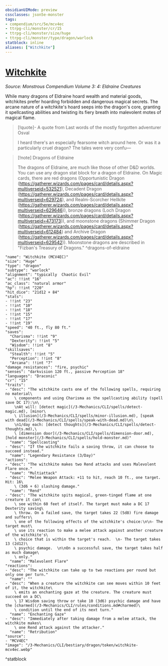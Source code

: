 ```yaml
---
obsidianUIMode: preview
cssclasses: json5e-monster
tags:
- compendium/src/5e/mcv4ec
- ttrpg-cli/monster/cr/15
- ttrpg-cli/monster/size/huge
- ttrpg-cli/monster/type/dragon/warlock
statblock: inline
aliases: ["Witchkite"]
---
```

# [Witchkite](3-Mechanics\CLI\bestiary\dragon/witchkite-mcv4ec.md)
*Source: Monstrous Compendium Volume 3: 4: Eldraine Creatures*  

While many dragons of Eldraine hoard wealth and material goods, witchkites prefer hoarding forbidden and dangerous magical secrets. The arcane nature of a witchkite's hoard seeps into the dragon's core, granting it spellcasting abilities and twisting its fiery breath into malevolent motes of magical flame.

> [!quote]- A quote from Last words of the mostly forgotten adventurer Osval  
> 
> I heard there's an especially fearsome witch around here. Or was it a particularly cruel dragon? The tales were very confu—

> [!note] Dragons of Eldraine
> 
> The dragons of Eldraine, are much like those of other D&D worlds. You can use any dragon stat block for a dragon of Eldraine. On Magic cards, there are red dragons (Opportunistic Dragon (https://gatherer.wizards.com/pages/card/details.aspx?multiverseid=532521), Decadent Dragon (https://gatherer.wizards.com/pages/card/details.aspx?multiverseid=629724), and Realm-Scorcher Hellkite (https://gatherer.wizards.com/pages/card/details.aspx?multiverseid=629646)), bronze dragons (Loch Dragon (https://gatherer.wizards.com/pages/card/details.aspx?multiverseid=473173)), and moonstone dragons (Shimmer Dragon (https://gatherer.wizards.com/pages/card/details.aspx?multiverseid=612484) and Archive Dragon (https://gatherer.wizards.com/pages/card/details.aspx?multiverseid=629542)). Moonstone dragons are described in "Fizban's Treasury of Dragons."
^dragons-of-eldraine

```statblock
"name": "Witchkite (MCV4EC)"
"size": "Huge"
"type": "dragon"
"subtype": "warlock"
"alignment": "typically  Chaotic Evil"
"ac": !!int "16"
"ac_class": "natural armor"
"hp": !!int "220"
"hit_dice": "21d12 + 84"
"stats":
- !!int "23"
- !!int "10"
- !!int "18"
- !!int "15"
- !!int "17"
- !!int "19"
"speed": "40 ft., fly 80 ft."
"saves":
  "Charisma": !!int "9"
  "Dexterity": !!int "5"
  "Wisdom": !!int "8"
"skillsaves":
  "Stealth": !!int "5"
  "Perception": !!int "8"
  "Arcana": !!int "7"
"damage_resistances": "fire, psychic"
"senses": "darkvision 120 ft., passive Perception 18"
"languages": "Draconic"
"cr": "15"
"traits":
- "desc": "The witchkite casts one of the following spells, requiring no material\
    \ components and using Charisma as the spellcasting ability (spell save DC 17):\n\
    \nAt will: [detect magic](/3-Mechanics/CLI/spells/detect-magic.md), [minor\
    \ illusion](/3-Mechanics/CLI/spells/minor-illusion.md), [speak with dead](/3-Mechanics/CLI/spells/speak-with-dead.md)\n\
    \n1/day each: [detect thoughts](/3-Mechanics/CLI/spells/detect-thoughts.md),\
    \ [dimension door](/3-Mechanics/CLI/spells/dimension-door.md), [hold monster](/3-Mechanics/CLI/spells/hold-monster.md)"
  "name": "Spellcasting"
- "desc": "If the witchkite fails a saving throw, it can choose to succeed instead."
  "name": "Legendary Resistance (3/Day)"
"actions":
- "desc": "The witchkite makes two Rend attacks and uses Malevolent Flare once."
  "name": "Multiattack"
- "desc": "Melee Weapon Attack: +11 to hit, reach 10 ft., one target. Hit: 16\
    \ (3d6 + 6) slashing damage."
  "name": "Rend"
- "desc": "The witchkite spits magical, green-tinged flame at one creature it can\
    \ see within 60 feet of itself. The target must make a DC 17 Dexterity saving\
    \ throw. On a failed save, the target takes 22 (5d8) fire damage and suffers\
    \ one of the following effects of the witchkite's choice:\n\n- The target must\
    \ use its reaction to make a melee attack against another creature of the witchkite's\
    \ choice that is within the target's reach.  \n- The target takes 13 (2d12)\
    \ psychic damage.  \n\nOn a successful save, the target takes half as much damage\
    \ only."
  "name": "Malevolent Flare"
"reactions":
- "desc": "The witchkite can take up to two reactions per round but only one per turn."
  "name": ""
- "desc": "When a creature the witchkite can see moves within 10 feet of it, the witchkite\
    \ emits an enchanting gaze at the creature. The creature must succeed on a DC\
    \ 17 Wisdom saving throw or take 10 (3d6) psychic damage and have the [charmed](/3-Mechanics/CLI/rules/conditions.md#charmed)\
    \ condition until the end of its next turn."
  "name": "Enchanting Gaze"
- "desc": "Immediately after taking damage from a melee attack, the witchkite makes\
    \ one Rend attack against the attacker."
  "name": "Retribution"
"source":
- "MCV4EC"
"image": "/3-Mechanics/CLI/bestiary/dragon/token/witchkite-mcv4ec.webp"
```
^statblock